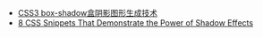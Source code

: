 - [CSS3 box-shadow盒阴影图形生成技术](http://www.zhangxinxu.com/wordpress/2013/11/css-css3-box-shadow-%E7%9B%92%E9%98%B4%E5%BD%B1-%E5%9B%BE%E5%BD%A2%E7%94%9F%E6%88%90%E6%8A%80%E6%9C%AF/)
- [8 CSS Snippets That Demonstrate the Power of Shadow Effects](https://speckyboy.com/css-snippets-shadow-effects/)
